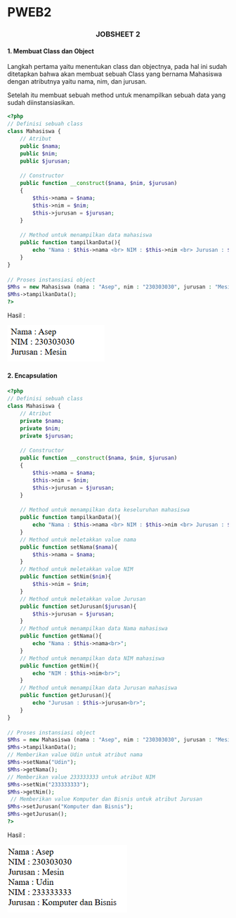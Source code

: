 # PWEB2

### <p align="center">JOBSHEET 2</p>

#### 1. Membuat Class dan Object
Langkah pertama yaitu menentukan class dan objectnya, pada hal ini sudah ditetapkan bahwa akan membuat sebuah Class yang bernama Mahasiswa dengan atributnya yaitu nama, nim, dan jurusan.


Setelah itu membuat sebuah method untuk menampilkan sebuah data yang sudah diinstansiasikan.
```php
<?php
// Definisi sebuah class
class Mahasiswa {
    // Atribut
    public $nama;
    public $nim;
    public $jurusan;

    // Constructor
    public function __construct($nama, $nim, $jurusan)
    {
        $this->nama = $nama;
        $this->nim = $nim;
        $this->jurusan = $jurusan;
    }

    // Method untuk menampilkan data mahasiswa
    public function tampilkanData(){
        echo "Nama : $this->nama <br> NIM : $this->nim <br> Jurusan : $this->jurusan";
    }
}

// Proses instansiasi object
$Mhs = new Mahasiswa (nama : "Asep", nim : "230303030", jurusan : "Mesin");
$Mhs->tampilkanData();
?>
```
Hasil :

<img src = '/image/Jobsheet21.png'>

#### 2. Encapsulation

```php
<?php
// Definisi sebuah class
class Mahasiswa {
    // Atribut
    private $nama;
    private $nim;
    private $jurusan;

    // Constructor
    public function __construct($nama, $nim, $jurusan)
    {
        $this->nama = $nama;
        $this->nim = $nim;
        $this->jurusan = $jurusan;
    }

    // Method untuk menampilkan data keseluruhan mahasiswa
    public function tampilkanData(){
        echo "Nama : $this->nama <br> NIM : $this->nim <br> Jurusan : $this->jurusan <br>";
    }
    // Method untuk meletakkan value nama 
    public function setNama($nama){
        $this->nama = $nama;
    }
    // Method untuk meletakkan value NIM
    public function setNim($nim){
        $this->nim = $nim;
    }
    // Method untuk meletakkan value Jurusan
    public function setJurusan($jurusan){
        $this->jurusan = $jurusan;
    }
    // Method untuk menampilkan data Nama mahasiswa
    public function getNama(){
        echo "Nama : $this->nama<br>";
    }
    // Method untuk menampilkan data NIM mahasiswa
    public function getNim(){
        echo "NIM : $this->nim<br>";
    }
    // Method untuk menampilkan data Jurusan mahasiswa
    public function getJurusan(){
        echo "Jurusan : $this->jurusan<br>";
    }
}

// Proses instansiasi object
$Mhs = new Mahasiswa (nama : "Asep", nim : "230303030", jurusan : "Mesin");
$Mhs->tampilkanData();
// Memberikan value Udin untuk atribut nama
$Mhs->setNama("Udin");
$Mhs->getNama();
// Memberikan value 233333333 untuk atribut NIM
$Mhs->setNim("233333333");
$Mhs->getNim();
 // Memberikan value Komputer dan Bisnis untuk atribut Jurusan
$Mhs->setJurusan("Komputer dan Bisnis");
$Mhs->getJurusan();
?>
```

Hasil : 

<img src = '/image/Jobsheet22.png'>